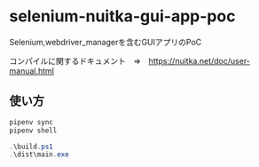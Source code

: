 # selenium-nuitka-gui-app-poc
Selenium,webdriver_managerを含むGUIアプリのPoC

コンパイルに関するドキュメント　⇒　https://nuitka.net/doc/user-manual.html

## 使い方
```Powershell
pipenv sync
pipenv shell

.\build.ps1
.\dist\main.exe
```